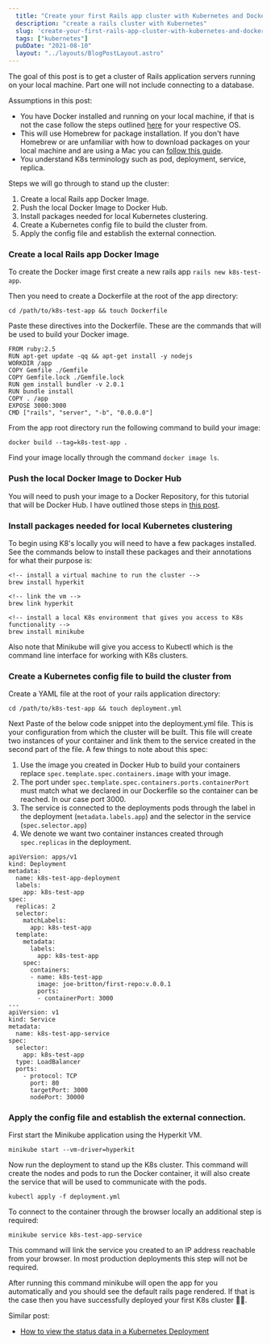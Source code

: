 ```yaml
---
  title: "Create your first Rails app cluster with Kubernetes and Docker - Part 1"
  description: "create a rails cluster with Kubernetes"
  slug: 'create-your-first-rails-app-cluster-with-kubernetes-and-docker---part-1'
  tags: ["kubernetes"]
  pubDate: "2021-08-10"
  layout: "../layouts/BlogPostLayout.astro"
---
```


The goal of this post is to get a cluster of Rails application servers running on your local machine. Part one will not include connecting to a database.

Assumptions in this post:
* You have Docker installed and running on your local machine, if that is not the case follow the steps outlined [here](https://docs.docker.com/get-docker/) for your respective OS.
* This will use Homebrew for package installation. If you don't have Homebrew or are unfamiliar with how to download packages on your local machine and are using a Mac you can [follow this guide](https://docs.brew.sh/Installation).
* You understand K8s terminology such as pod, deployment, service, replica.

Steps we will go through to stand up the cluster:
1) Create a local Rails app Docker Image.
2) Push the local Docker Image to Docker Hub.
3) Install packages needed for local Kubernetes clustering.
4) Create a Kubernetes config file to build the cluster from.
5) Apply the config file and establish the external connection.

<h3>Create a local Rails app Docker Image</h3>

To create the Docker image first create a new rails app `rails new k8s-test-app`.

Then you need to create a Dockerfile at the root of the app directory:
```
cd /path/to/k8s-test-app && touch Dockerfile
```

Paste these directives into the Dockerfile. These are the commands that will be used to build your Docker image.
```
FROM ruby:2.5
RUN apt-get update -qq && apt-get install -y nodejs
WORKDIR /app
COPY Gemfile ./Gemfile
COPY Gemfile.lock ./Gemfile.lock
RUN gem install bundler -v 2.0.1
RUN bundle install
COPY . /app
EXPOSE 3000:3000
CMD ["rails", "server", "-b", "0.0.0.0"]
```

From the app root directory run the following command to build your image:
```
docker build --tag=k8s-test-app .
```

Find your image locally through the command `docker image ls`.

<h3>Push the local Docker Image to Docker Hub</h3>

You will need to push your image to a Docker Repository, for this tutorial that will be Docker Hub. I have outlined those steps in [this post](https://tinytechtuts.com/2021-pushing-docker-image-to-dockerhub-tutorial/).

<h3>Install packages needed for local Kubernetes clustering</h3>

To begin using K8's locally you will need to have a few packages installed. See the commands below to install these packages and their annotations for what their purpose is:
```
<!-- install a virtual machine to run the cluster -->
brew install hyperkit

<!-- link the vm -->
brew link hyperkit

<!-- install a local K8s environment that gives you access to K8s functionality -->
brew install minikube
```

Also note that Minikube will give you access to Kubectl which is the command line interface for working with K8s clusters.

<h3>Create a Kubernetes config file to build the cluster from</h3>

Create a YAML file at the root of your rails application directory:
```
cd /path/to/k8s-test-app && touch deployment.yml
```

Next Paste of the below code snippet into the deployment.yml file. This is your configuration from which the cluster will be built. This file will create two instances of your container and link them to the service created in the second part of the file. A few things to note about this spec:
1. Use the image you created in Docker Hub to build your containers replace `spec.template.spec.containers.image` with your image.
2. The port under `spec.template.spec.containers.ports.containerPort` must match what we declared in our Dockerfile so the container can be reached. In our case port 3000.
3. The service is connected to the deployments pods through the label in the deployment (`metadata.labels.app`) and the selector in the service (`spec.selector.app`)
4. We denote we want two container instances created through `spec.replicas` in the deployment.

```
apiVersion: apps/v1
kind: Deployment
metadata:
  name: k8s-test-app-deployment
  labels:
    app: k8s-test-app
spec:
  replicas: 2
  selector:
    matchLabels:
      app: k8s-test-app
  template:
    metadata:
      labels:
        app: k8s-test-app
    spec:
      containers:
      - name: k8s-test-app
        image: joe-britton/first-repo:v.0.0.1
        ports:
        - containerPort: 3000
---
apiVersion: v1
kind: Service
metadata:
  name: k8s-test-app-service
spec:
  selector:
    app: k8s-test-app
  type: LoadBalancer
  ports:
    - protocol: TCP
      port: 80
      targetPort: 3000
      nodePort: 30000
```

<h3>Apply the config file and establish the external connection.</h3>

First start the Minikube application using the Hyperkit VM.
```
minikube start --vm-driver=hyperkit
```

Now run the deployment to stand up the K8s cluster. This command will create the nodes and pods to run the Docker container, it will also create the service that will be used to communicate with the pods.
```
kubectl apply -f deployment.yml
```

To connect to the container through the browser locally an additional step is required:
```
minikube service k8s-test-app-service
```
This command will link the service you created to an IP address reachable from your browser. In most production deployments this step will not be required.

After running this command minikube will open the app for you automatically and you should see  the default rails page rendered. If that is the case then you have successfully deployed your first K8s cluster 🎉🎉.

Similar post:
- [How to view the status data in a Kubernetes Deployment](https://tinytechtuts.com/2021-how-to-view-the-status-data-of-a-kubernetes-deployment/)
